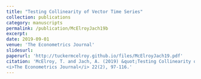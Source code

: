 ```yaml
---
title: "Testing Collinearity of Vector Time Series"
collection: publications
category: manuscripts
permalink: /publication/McElroyJach19b
excerpt: 
date: 2019-09-01
venue: 'The Econometrics Journal'
slidesurl: 
paperurl: 'http://tuckermcelroy.github.io/files/McElroyJach19.pdf'
citation: 'McElroy, T. and Jach, A. (2019) &quot;Testing Collinearity of Vector Time Series.&quot;
<i>The Econometrics Journal</i> 22(2), 97-116.'
---
```

